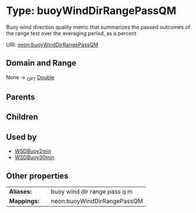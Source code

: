 
# Type: buoyWindDirRangePassQM


Buoy wind direction quality metric that summarizes the passed outcomes of the range test over the averaging period, as a percent

URI: [neon:buoyWindDirRangePassQM](https://data.neonscience.org/buoyWindDirRangePassQM)


## Domain and Range

None ->  <sub>OPT</sub> [Double](types/Double.md)

## Parents


## Children


## Used by

 * [WSDBuoy2min](WSDBuoy2min.md)
 * [WSDBuoy30min](WSDBuoy30min.md)

## Other properties

|  |  |  |
| --- | --- | --- |
| **Aliases:** | | buoy wind dir range pass q m |
| **Mappings:** | | neon:buoyWindDirRangePassQM |


